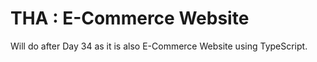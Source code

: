 # THA : E-Commerce Website

Will do after Day 34 as it is also E-Commerce Website using TypeScript.
